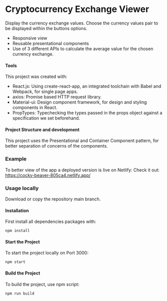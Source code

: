 # Cryptocurrency Exchange Viewer

Display the currency exchange values. 
Choose the currency values pair to be displayed within the buttons options.

- Responsive view
- Reusable presentational components
- Use of 3 different APIs to calculate the average value for the chosen currency exchange.

#### Tools

This project was created with:
- React.js: Using create-react-app, an integrated toolchain with Babel and Webpack, for single page apps.
- axios: Promise based HTTP request library.
- Material-ui: Design component framework, for design and styling components in React.
- PropTypes: Typechecking the types passed in the props object against a specification we set beforehand.

#### Project Structure and development

This project uses the Presentational and Container Component pattern, for better separation of concerns of the components.


### Example

To better view of the app a deployed version is live on Netlify:
Check it out: https://cocky-beaver-805ca4.netlify.app/

### Usage locally
Download or copy the repository main branch. 

#### Installation

First install all dependencies packages with:

```
npm install
```


#### Start the Project

To start the project locally on Port 3000:

```
npm start
```


#### Build the Project

To build the project, use npm script:

```
npm run build
```
